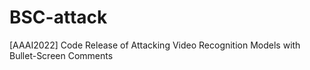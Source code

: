 # BSC-attack
[AAAI2022] Code Release of Attacking Video Recognition Models with Bullet-Screen Comments
